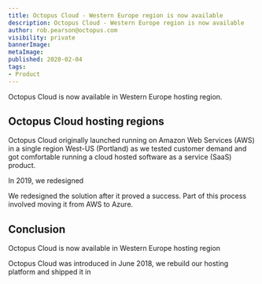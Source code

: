 ```yaml
---
title: Octopus Cloud - Western Europe region is now available
description: Octopus Cloud - Western Europe region is now available
author: rob.pearson@octopus.com
visibility: private
bannerImage: 
metaImage: 
published: 2020-02-04
tags:
- Product
---
```


Octopus Cloud is now available in Western Europe hosting region. 


## Octopus Cloud hosting regions

Octopus Cloud originally launched running on Amazon Web Services (AWS) in a single region West-US (Portland) as we tested customer demand and got comfortable running a cloud hosted software as a service (SaaS) product.

In 2019, we redesigned 

We redesigned the solution after it proved a success. Part of this process involved moving it from AWS to Azure. 


## Conclusion

Octopus Cloud is now available in Western Europe hosting region

Octopus Cloud was introduced in June 2018, we rebuild our hosting platform and shipped it in 

